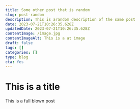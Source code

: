 ```yaml
---
title: Some other post that is random
slug: post-random
description: This is arandom description of the same post
date: 2023-07-21T10:26:35.628Z
updatedDate: 2023-07-21T10:26:35.628Z
contentImage: /image.jpg
contentImageAlt: This is a at image
draft: false
tags: []
categories: []
type: blog
cta: Yes
---
```


# This is a title

This is a full blown post
